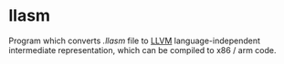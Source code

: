 # llasm

Program which converts *.llasm* file to [LLVM](https://llvm.org/ "LLVM") language-independent intermediate representation, which can be compiled to x86 / arm code.

